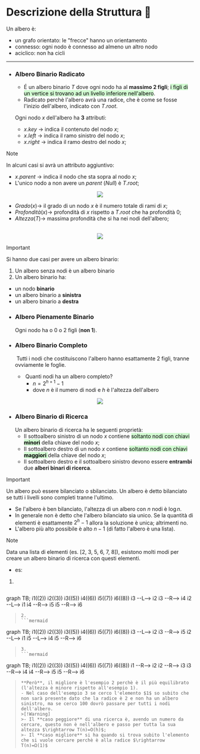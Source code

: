 # Descrizione della Struttura 📃
Un albero è:
- un grafo orientato: le "frecce" hanno un orientamento
- connesso: ogni nodo è connesso ad almeno un altro nodo
- aciclico: non ha cicli
***
- ### Albero Binario Radicato
	- É un albero binario $T$ dove ogni nodo ha al **massimo 2 figli**; <mark style="background: #BBFABBA6;">i figli di un vertice si trovano ad un livello inferiore nell'albero</mark>.
	- Radicato perchè l'albero avrà una radice, che è come se fosse l'inizio dell'albero, indicato con $T.root$.

	Ogni nodo $x$ dell'albero ha **3** attributi:
	- $x.key$ $\rightarrow$ indica il contenuto del nodo $x$;
	- $x.left$ $\rightarrow$ indica il ramo sinistro del nodo $x$;
	- $x.right$ $\rightarrow$ indica il ramo destro del nodo $x$;

>[!Note]
>In alcuni casi si avrà un attributo aggiuntivo:
>- $x.parent$ $\rightarrow$ indica il nodo che sta sopra al nodo $x$;
>- L'unico nodo a non avere un $parent$ $(Null)$ è $T.root$; 
<center><img src="https://cdn.programiz.com/sites/tutorial2program/files/binary-tree-representation_0.png"></center>

- $Grado(x) \rightarrow$ il grado di un nodo $x$ è il numero totale di rami di $x$; 
- $Profondità(x) \rightarrow$ profondità di $x$ rispetto a $T.root$ che ha profondità $0$;
- $Altezza(T) \rightarrow$ massima profondità che si ha nei nodi dell'albero;
<br>
<center><img src="https://s3.ap-south-1.amazonaws.com/afteracademy-server-uploads/what-is-a-tree-data-structure-terminology-2-6ced419c3e52ede0.png"></center>

>[!Important]
>Si hanno due casi per avere un albero binario:
>1. Un albero senza nodi è un albero binario
>2. Un albero binario ha:
>	- un nodo **binario**
>	- un albero binario a **sinistra**
>	- un albero binario a **destra**

- ### Albero Pienamente Binario
	Ogni nodo ha o 0 o 2 figli (**non 1**).

- ### Albero Binario Completo
	 Tutti i nodi che costituiscono l'albero hanno esattamente 2 figli, tranne ovviamente le foglie.
	-  Quanti nodi ha un albero completo?
		- $n = 2^{h+1}-1$
		- dove $n$ è il numero di nodi e $h$ è l'altezza dell'albero

<center><img src="https://cdn.programiz.com/sites/tutorial2program/files/perfect-binary-tree_0.png"></center>

- ### Albero Binario di Ricerca
	Un albero binario di ricerca ha le seguenti proprietà:
	- Il sottoalbero sinistro di un nodo $x$ contiene <mark style="background: #BBFABBA6;">soltanto nodi con chiavi **minori**</mark> della chiave del nodo $x$;
	- Il sottoalbero destro di un nodo $x$ contiene <mark style="background: #BBFABBA6;">soltanto nodi con chiavi **maggiori** </mark> della chiave del nodo $x$;
	- Il sottoalbero destro e il sottoalbero sinistro devono essere **entrambi** due **alberi binari di ricerca**.

>[!Important]
>Un albero può essere bilanciato o sbilanciato. Un albero è detto bilanciato se tutti i livelli sono completi tranne l'ultimo.
>- Se l'albero è ben bilanciato, l'altezza di un albero con $n$ nodi è $\log n$.
>- In generale non è detto che l'albero bilanciato sia unico. Se la quantità di elementi è esattamente $2^h-1$ allora la soluzione è unica; altrimenti no.
>- L'albero più alto possibile è alto $n-1$ (di fatto l'albero è una lista).

>[!Note]
>Data una lista di elementi (es. [2, 3, 5, 6, 7, 8]), esistono molti modi per creare un albero binario di ricerca con questi elementi.
>- es:
>1.
>```mermaid
graph TB; 
i1((2))
i2((3))
i3((5))
i4((6))
i5((7))
i6((8))
i3 --L--> i2
i3 --R--> i4
i2 --L--> i1
i4 --R--> i5
i5 --R--> i6
>```
>2.
>```mermaid
graph TB; 
i1((2))
i2((3))
i3((5))
i4((6))
i5((7))
i6((8))
i3 --L--> i2
i3 --R--> i5
i2 --L--> i1
i5 --L--> i4
i5 --R--> i6
>```
>3.
>```mermaid
graph TB; 
i1((2))
i2((3))
i3((5))
i4((6))
i5((7))
i6((8))
i1 --R--> i2
i2 --R--> i3
i3 --R--> i4
i4 --R--> i5
i5 --R--> i6
>```
>**Però**, il migliore è l'esempio 2 perchè è il più equilibrato (l'altezza è minore rispetto all'esempio 1).
>- Nel caso dell'esempio 3 se cerco l'elemento $1$ so subito che non sarà presente dato che la radice è 2 e non ha un albero sinistro, ma se cerco 100 dovrò passare per tutti i nodi dell'albero.
>>[!Warning]
>>- Il **caso peggiore** di una ricerca è, avendo un numero da cercare, questo non è nell'albero e passo per tutta la sua altezza $\rightarrow T(n)=O(h)$;
>>- Il **caso migliore** si ha quando si trova subito l'elemento che si vuole cercare perchè è alla radice $\rightarrow T(n)=Ω(1)$ 

